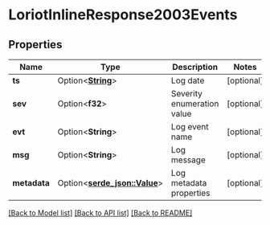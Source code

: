 # LoriotInlineResponse2003Events

## Properties

Name | Type | Description | Notes
------------ | ------------- | ------------- | -------------
**ts** | Option<[**String**](string.md)> | Log date | [optional]
**sev** | Option<**f32**> | Severity enumeration value | [optional]
**evt** | Option<**String**> | Log event name | [optional]
**msg** | Option<**String**> | Log message | [optional]
**metadata** | Option<[**serde_json::Value**](.md)> | Log metadata properties | [optional]

[[Back to Model list]](../README.md#documentation-for-models) [[Back to API list]](../README.md#documentation-for-api-endpoints) [[Back to README]](../README.md)


